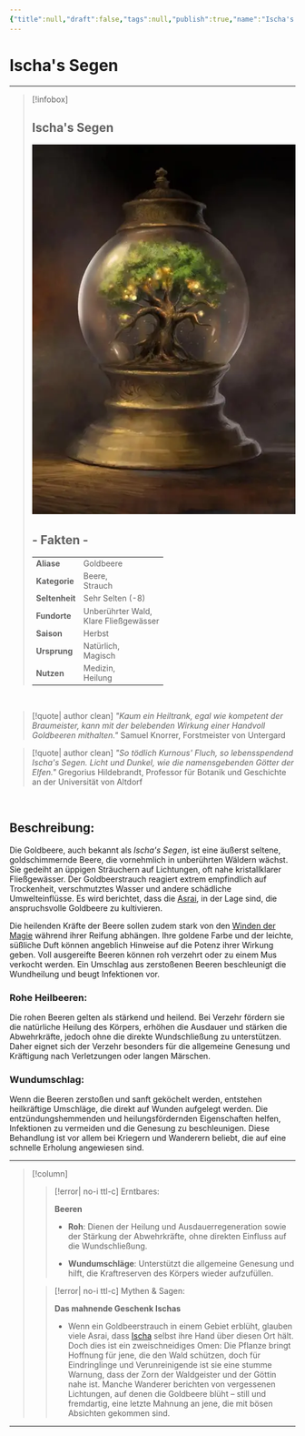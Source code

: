 ```yaml
---
{"title":null,"draft":false,"tags":null,"publish":true,"name":"Ischa's Segen","aliases":"Goldbeere","category":"Beere,<br>Strauch","rarity":"Sehr Selten (-8)","habitat":"Unberührter Wald,<br>Klare Fließgewässer","season":"Herbst","origin":"Natürlich,<br>Magisch","traits":"Medizin,<br>Heilung","PassFrontmatter":true}
---
```


# Ischa's Segen

---
> [!infobox]
> 
> 
> ## **Ischa's Segen**
> 
> ![Ischas_Segen.webp](../../Ischas_Segen.webp)
> 
> ## - Fakten -
> |  |  |
> | ---- | ---- |
> | **Aliase** | Goldbeere |
> | **Kategorie** | Beere,<br>Strauch |
> | **Seltenheit** | Sehr Selten (-8) |
> | **Fundorte** | Unberührter Wald,<br>Klare Fließgewässer |
> | **Saison** | Herbst |
> | **Ursprung** | Natürlich,<br>Magisch |
> | **Nutzen** | Medizin,<br>Heilung |

<br>

>[!quote| author clean] *"Kaum ein Heiltrank, egal wie kompetent der Braumeister, kann mit der belebenden Wirkung einer Handvoll Goldbeeren mithalten."*
>Samuel Knorrer, Forstmeister von Untergard

>[!quote| author clean] *"So tödlich Kurnous' Fluch, so lebensspendend Ischa's Segen. Licht und Dunkel, wie die namensgebenden Götter der Elfen."*
>Gregorius Hildebrandt, Professor für Botanik und Geschichte an der Universität von Altdorf

<br>

## Beschreibung:
Die Goldbeere, auch bekannt als *Ischa's Segen*, ist eine äußerst seltene, goldschimmernde Beere, die vornehmlich in unberührten Wäldern wächst. Sie gedeiht an üppigen Sträuchern auf Lichtungen, oft nahe kristallklarer Fließgewässer. Der Goldbeerstrauch reagiert extrem empfindlich auf Trockenheit, verschmutztes Wasser und andere schädliche Umwelteinflüsse. Es wird berichtet, dass die [Asrai](https://warhammerfantasy.fandom.com/wiki/Wood_Elves), in der Lage sind, die anspruchsvolle Goldbeere zu kultivieren.

Die heilenden Kräfte der Beere sollen zudem stark von den [Winden der Magie](https://warhammerfantasy.fandom.com/wiki/Winds_of_Magic?so=search) während ihrer Reifung abhängen. Ihre goldene Farbe und der leichte, süßliche Duft können angeblich Hinweise auf die Potenz ihrer Wirkung geben. Voll ausgereifte Beeren können roh verzehrt oder zu einem Mus verkocht werden. Ein Umschlag aus zerstoßenen Beeren beschleunigt die Wundheilung und beugt Infektionen vor.

### Rohe Heilbeeren:

Die rohen Beeren gelten als stärkend und heilend. Bei Verzehr fördern sie die natürliche Heilung des Körpers, erhöhen die Ausdauer und stärken die Abwehrkräfte, jedoch ohne die direkte Wundschließung zu unterstützen. Daher eignet sich der Verzehr besonders für die allgemeine Genesung und Kräftigung nach Verletzungen oder langen Märschen.

### Wundumschlag:

Wenn die Beeren zerstoßen und sanft geköchelt werden, entstehen heilkräftige Umschläge, die direkt auf Wunden aufgelegt werden. Die entzündungshemmenden und heilungsfördernden Eigenschaften helfen, Infektionen zu vermeiden und die Genesung zu beschleunigen. Diese Behandlung ist vor allem bei Kriegern und Wanderern beliebt, die auf eine schnelle Erholung angewiesen sind.

---

> [!column]
> 
>> [!error| no-i ttl-c] Erntbares:
>> 
>>**Beeren**
>>- **Roh**: Dienen der Heilung und Ausdauerregeneration sowie der Stärkung der Abwehrkräfte, ohne direkten Einfluss auf die Wundschließung.
>>
>>- **Wundumschläge**: Unterstützt die allgemeine Genesung und hilft, die Kraftreserven des Körpers wieder aufzufüllen.
>
>> [!error| no-i ttl-c] Mythen & Sagen:
>> 
>>**Das mahnende Geschenk Ischas**
>>- Wenn ein Goldbeerstrauch in einem Gebiet erblüht, glauben viele Asrai, dass [Ischa](https://warhammerfantasy.fandom.com/wiki/Isha) selbst ihre Hand über diesen Ort hält. Doch dies ist ein zweischneidiges Omen: Die Pflanze bringt Hoffnung für jene, die den Wald schützen, doch für Eindringlinge und Verunreinigende ist sie eine stumme Warnung, dass der Zorn der Waldgeister und der Göttin nahe ist. Manche Wanderer berichten von vergessenen Lichtungen, auf denen die Goldbeere blüht – still und fremdartig, eine letzte Mahnung an jene, die mit bösen Absichten gekommen sind.

---